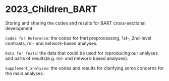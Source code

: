 # 2023_Children_BART
Storing and sharing the codes and results for BART cross-sectional development

`Codes for Reference`: the codes for fmri preprocessing, 1st-, 2nd-level contrasts, roi- and network-based analyses.

`Data for Tests`: the data that could be used for reproducing our analyses and parts of results(e.g. roi- and network-based analyses).

`Supplement_analyses`: the codes and results for clarifying some concerns for the main analyses.
